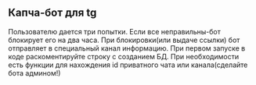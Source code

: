 ## Капча-бот для tg
Пользователю дается три попытки. Если все неправильны-бот блокирует его на два часа. При блокировки(или выдаче ссылки) бот отправляет в специальный канал информацию. При первом запуске в коде раскоментируйте строку с созданием БД. При необходимости есть функции для нахождения id приватного чата или канала(сделайте бота админом!)